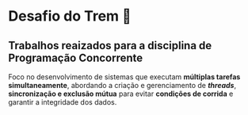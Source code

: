 # Desafio do Trem 🚋
## Trabalhos reaizados para a disciplina de Programação Concorrente
Foco no desenvolvimento de sistemas que executam **múltiplas tarefas simultaneamente**, abordando a criação e gerenciamento de ***threads***, **sincronização e exclusão mútua** para evitar **condições de corrida** e garantir a integridade dos dados. 


